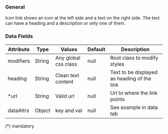 ### General

Icon link shows an icon at the left side and a text on the right side. The text can have a heading and a description or only one of them.

### Data Fields

| Attribute | Type   | Values               | Default | Description                                 |
| --------- | ------ | -------------------- | ------- | ------------------------------------------- |
| modifiers | String | Any global css class | null    | Root class to modify styles                 |
| heading   | String | Clean text content   | null    | Text to be displayed as heading of the link |
| \*url     | String | Valid url            | null    | Url to where the link points                |
| dataAttrs | Object | key and val          | null    | See example in data tab                     |

(\*) mandatory
